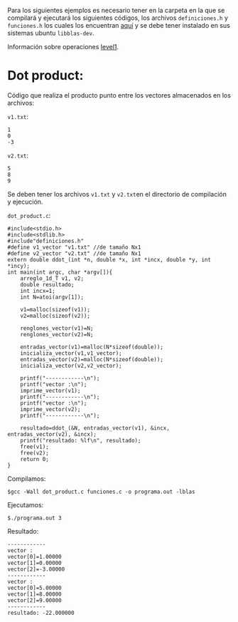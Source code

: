 Para los siguientes ejemplos es necesario tener en la carpeta en la que se compilará y ejecutará los siguientes códigos, los archivos `definiciones.h` y `funciones.h` los cuales los encuentran [aquí](../) y se debe tener instalado en sus sistemas ubuntu `libblas-dev`.

Información sobre operaciones [level1](http://www.netlib.org/blas/#_level_1).

# Dot product:

Código que realiza el producto punto entre los vectores almacenados en los archivos:

`v1.txt`:

```
1
0
-3
```

`v2.txt`:

```
5
8
9
```

Se deben tener los archivos `v1.txt` y `v2.txt`en el directorio de compilación y ejecución.

`dot_product.c`:

```
#include<stdio.h>
#include<stdlib.h>
#include"definiciones.h"
#define v1_vector "v1.txt" //de tamaño Nx1
#define v2_vector "v2.txt" //de tamaño Nx1
extern double ddot_(int *n, double *x, int *incx, double *y, int *incy);
int main(int argc, char *argv[]){
	arreglo_1d_T v1, v2;
	double resultado;
	int incx=1;
	int N=atoi(argv[1]);

	v1=malloc(sizeof(v1));
	v2=malloc(sizeof(v2));

	renglones_vector(v1)=N;
	renglones_vector(v2)=N;

	entradas_vector(v1)=malloc(N*sizeof(double));
	inicializa_vector(v1,v1_vector);
	entradas_vector(v2)=malloc(N*sizeof(double));
	inicializa_vector(v2,v2_vector);

	printf("------------\n");
	printf("vector :\n");
	imprime_vector(v1);
	printf("------------\n");
	printf("vector :\n");
	imprime_vector(v2);
	printf("------------\n");

	resultado=ddot_(&N, entradas_vector(v1), &incx, entradas_vector(v2), &incx);
	printf("resultado: %lf\n", resultado);
	free(v1);
	free(v2);
	return 0;
}

```

Compilamos:

```
$gcc -Wall dot_product.c funciones.c -o programa.out -lblas
```

Ejecutamos:

```
$./programa.out 3
```

Resultado:

```
------------
vector :
vector[0]=1.00000
vector[1]=0.00000
vector[2]=-3.00000
------------
vector :
vector[0]=5.00000
vector[1]=8.00000
vector[2]=9.00000
------------
resultado: -22.000000
```
